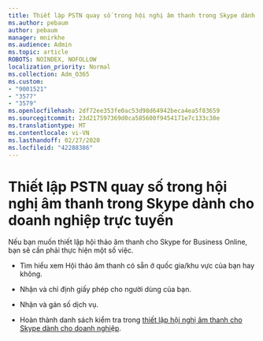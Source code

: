 ```yaml
---
title: Thiết lập PSTN quay số trong hội nghị âm thanh trong Skype dành cho doanh nghiệp trực tuyến
ms.author: pebaum
author: pebaum
manager: mnirkhe
ms.audience: Admin
ms.topic: article
ROBOTS: NOINDEX, NOFOLLOW
localization_priority: Normal
ms.collection: Adm_O365
ms.custom:
- "9001521"
- "3577"
- "3579"
ms.openlocfilehash: 2df72ee353fe0ac53d98d64942beca4ea5f83659
ms.sourcegitcommit: 23d217597369d0ca585600f9454171e7c133c30e
ms.translationtype: MT
ms.contentlocale: vi-VN
ms.lasthandoff: 02/27/2020
ms.locfileid: "42288386"
---
```

# <a name="setup-pstn-dial-in-audio-conferencing-in-skype-for-business-online"></a>Thiết lập PSTN quay số trong hội nghị âm thanh trong Skype dành cho doanh nghiệp trực tuyến

Nếu bạn muốn thiết lập hội thảo âm thanh cho Skype for Business Online, bạn sẽ cần phải thực hiện một số việc. 

- Tìm hiểu xem Hội thảo âm thanh có sẵn ở quốc gia/khu vực của bạn hay không.

- Nhận và chỉ định giấy phép cho người dùng của bạn.

- Nhận và gán số dịch vụ.

- Hoàn thành danh sách kiểm tra trong [thiết lập hội nghị âm thanh cho Skype dành cho doanh nghiệp](https://docs.microsoft.com/SkypeForBusiness/audio-conferencing-in-office-365/set-up-audio-conferencing).
